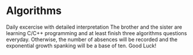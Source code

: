 # Algorithms
Daily excercise with detailed interpretation
The brother and the sister are learning C/C++ programming and at least finish three algorithms questions everyday.
Otherwise, the number of absences will be recorded and the exponential growth spanking will be a base of ten.
Good Luck!
